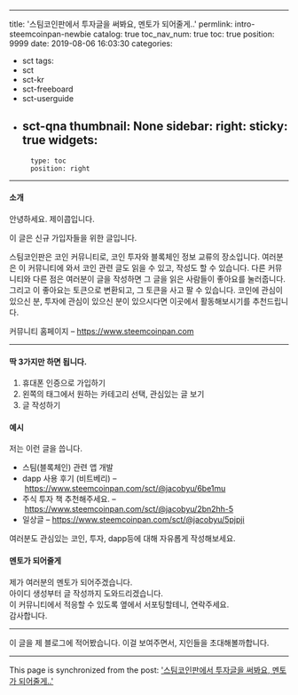 
---
title: '스팀코인판에서 투자글을 써봐요, 멘토가 되어줄게..'
permlink: intro-steemcoinpan-newbie
catalog: true
toc_nav_num: true
toc: true
position: 9999
date: 2019-08-06 16:03:30
categories:
- sct
tags:
- sct
- sct-kr
- sct-freeboard
- sct-userguide
- sct-qna
thumbnail: None
sidebar:
    right:
        sticky: true
widgets:
    -
        type: toc
        position: right
---


<div class="entry-content">

		
<h4>소개</h4>



<p>안녕하세요. 제이콥입니다.</p>



<p>이 글은 신규 가입자들을 위한 글입니다.</p>



<p>스팀코인판은 코인 커뮤니티로, 코인 투자와 블록체인 정보 교류의 장소입니다. 여러분은 이 커뮤니티에 와서 코인 관련 글도 읽을 수 있고, 작성도 할 수 있습니다. 다른 커뮤니티와 다른 점은 여러분이 글을 작성하면 그 글을 읽은 사람들이 좋아요를 눌러줍니다. 그리고 이 좋아요는 토큰으로 변환되고, 그 토큰을 사고 팔 수 있습니다. 코인에 관심이 있으신 분, 투자에 관심이 있으신 분이 있으시다면 이곳에서 활동해보시기를 추천드립니다.</p>



<p>커뮤니티 홈페이지 – <a href="https://www.steemcoinpan.com/" class="steem-keychain-checked">https://www.steemcoinpan.com</a></p>



<hr class="wp-block-separator is-style-dots">



<h4>딱 3가지만 하면 됩니다.</h4>



<ol><li>휴대폰 인증으로 가입하기</li><li>왼쪽의 태그에서 원하는 카테고리 선택, 관심있는 글 보기</li><li>글 작성하기</li></ol>



<h4>예시</h4>



<p>저는 이런 글을 씁니다.</p>



<ul><li>스팀(블록체인) 관련 앱 개발</li><li>dapp 사용 후기 (비트베리) –&nbsp;<a rel="noreferrer noopener" href="https://www.steemcoinpan.com/sct/@jacobyu/6be1mu" target="_blank" class="steem-keychain-checked">https://www.steemcoinpan.com/sct/@jacobyu/6be1mu</a></li><li>주식 투자 책 추천해주세요. –&nbsp;<a rel="noreferrer noopener" href="https://www.steemcoinpan.com/sct/@jacobyu/2bn2hh-5" target="_blank" class="steem-keychain-checked">https://www.steemcoinpan.com/sct/@jacobyu/2bn2hh-5</a></li><li>일상글 –&nbsp;<a href="https://www.steemcoinpan.com/sct/@jacobyu/5pjpji" class="steem-keychain-checked">https://www.steemcoinpan.com/sct/@jacobyu/5pjpji</a></li></ul>



<p>여러분도 관심있는 코인, 투자, dapp등에 대해 자유롭게 작성해보세요.</p>



<h4 id="-">멘토가 되어줄게</h4>



<p>제가 여러분의 멘토가 되어주겠습니다.<br>아이디 생성부터 글 작성까지 도와드리겠습니다.<br>이 커뮤니티에서 적응할 수 있도록 옆에서 서포팅할테니, 연락주세요.<br>감사합니다.</p>


----

이 글을 제 블로그에 적어봤습니다.
이걸 보여주면서, 지인들을 초대해볼까합니다.

- - -

This page is synchronized from the post: ['스팀코인판에서 투자글을 써봐요, 멘토가 되어줄게..'](https://steemit.com/@jacobyu/intro-steemcoinpan-newbie)
